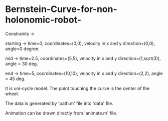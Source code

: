 # Bernstein-Curve-for-non-holonomic-robot-


Constraints ->

starting -> time=0, coordinates=(0,0), velocity in x and y direction=(0,0), angle=0 degree.

mid -> time=2.5, coordinates=(5,5), velocity in x and y direction=(1,sqrt(3)), angle = 30 deg.

end -> time=5, coordinates=(10,10), velocity in x and y direction=(2,2), angle = 45 deg.

It is uni-cycle model. The point touching the curve is the center of the wheel.

The data is generated by 'path.m' file into 'data' file.

Animation can be drawn directly from 'animate.m' file.
